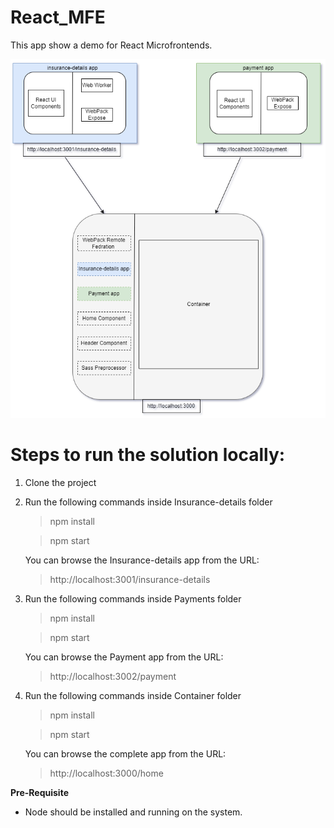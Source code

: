 # React_MFE
This app show a demo for React Microfrontends.

![alt text](MFE_Architecture.drawio.png "Architecutre")

# Steps to run the solution locally:
1. Clone the project
2. Run the following commands inside Insurance-details folder

    > npm install

    > npm start

    You can browse the Insurance-details app from the URL:
    > http://localhost:3001/insurance-details

3. Run the following commands inside Payments folder

    > npm install

    > npm start

     You can browse the Payment app from the URL:
    > http://localhost:3002/payment

4. Run the following commands inside Container folder

    > npm install

    > npm start

     You can browse the complete app from the URL:
    > http://localhost:3000/home


**Pre-Requisite**
- Node should be installed and running on the system.